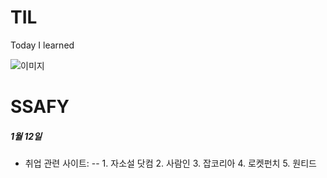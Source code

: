# TIL
Today I learned

![이미지](https://cdn.idomin.com/news/photo/202108/769634_452493_1211.jpg)

# SSAFY

##### 1월 12일
  - 취업 관련 사이트:
  -- 1. 자소설 닷컴
    2. 사람인
    3. 잡코리아
    4. 로켓펀치
    5. 원티드
